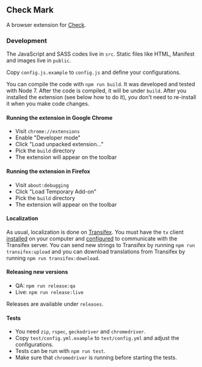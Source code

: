 ## Check Mark

A browser extension for [Check](https://meedan.com/en/check/).

### Development

The JavaScript and SASS codes live in `src`. Static files like HTML, Manifest and images live in `public`.

Copy `config.js.example` to `config.js` and define your configurations.

You can compile the code with `npm run build`. It was developed and tested with Node 7. After the code is compiled, it will be under `build`. After you installed the extension (see below how to do it), you don't need to re-install it when you make code changes.

#### Running the extension in Google Chrome

* Visit `chrome://extensions`
* Enable "Developer mode"
* Click "Load unpacked extension..."
* Pick the `build` directory
* The extension will appear on the toolbar

#### Running the extension in Firefox

* Visit `about:debugging`
* Click "Load Temporary Add-on"
* Pick the `build` directory
* The extension will appear on the toolbar

#### Localization

As usual, localization is done on [Transifex](https://www.transifex.com/meedan/check-2/browser-extension/). You must have the `tx` client [installed](http://docs.transifex.com/client/setup/) on your computer and [configured](https://docs.transifex.com/client/client-configuration) to communicate with the Transifex server. You can send new strings to Transifex by running `npm run transifex:upload` and you can download translations from Transifex by running `npm run transifex:download`.

#### Releasing new versions

* QA: `npm run release:qa`
* Live: `npm run release:live`

Releases are available under `releases`.

#### Tests

* You need `zip`, `rspec`, `geckodriver` and `chromedriver`.
* Copy `test/config.yml.example` to `test/config.yml` and adjust the configurations.
* Tests can be run with `npm run test`.
* Make sure that `chromedriver` is running before starting the tests.
